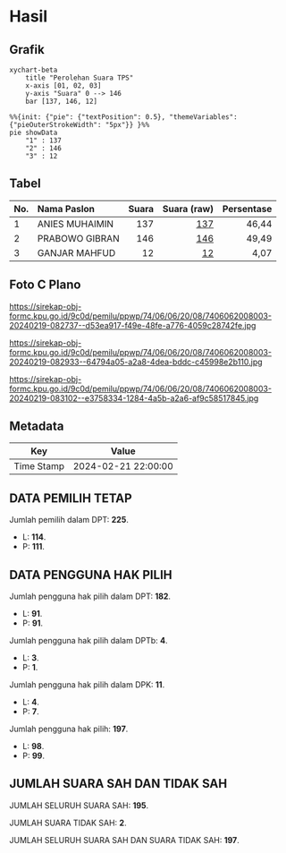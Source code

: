 # Hasil

## Grafik

```mermaid
xychart-beta
    title "Perolehan Suara TPS"
    x-axis [01, 02, 03]
    y-axis "Suara" 0 --> 146
    bar [137, 146, 12]
```

```mermaid
%%{init: {"pie": {"textPosition": 0.5}, "themeVariables": {"pieOuterStrokeWidth": "5px"}} }%%
pie showData
    "1" : 137
    "2" : 146
    "3" : 12
```

## Tabel

| No. | Nama Paslon    | Suara | Suara (raw) | Persentase |
|:--- |:-------------- | -----:| -----------:| ----------:|
| 1   | ANIES MUHAIMIN | 137   | [137][p-1]  | 46,44      |
| 2   | PRABOWO GIBRAN | 146   | [146][p-2]  | 49,49      |
| 3   | GANJAR MAHFUD  | 12    | [12][p-3]   | 4,07       |


[p-1]: https://github.com/gigit-pemilu/pemilu-2024-74-sulawesi-tenggara/blob/main/pilpres/hitung-suara/sub/74-sulawesi-tenggara/sub/06-bombana/sub/06-kabaena-timur/sub/2008-tapuhaka/sub/003-tps/sub/paslon-1.txt
[p-2]: https://github.com/gigit-pemilu/pemilu-2024-74-sulawesi-tenggara/blob/main/pilpres/hitung-suara/sub/74-sulawesi-tenggara/sub/06-bombana/sub/06-kabaena-timur/sub/2008-tapuhaka/sub/003-tps/sub/paslon-2.txt
[p-3]: https://github.com/gigit-pemilu/pemilu-2024-74-sulawesi-tenggara/blob/main/pilpres/hitung-suara/sub/74-sulawesi-tenggara/sub/06-bombana/sub/06-kabaena-timur/sub/2008-tapuhaka/sub/003-tps/sub/paslon-3.txt

## Foto C Plano

https://sirekap-obj-formc.kpu.go.id/9c0d/pemilu/ppwp/74/06/06/20/08/7406062008003-20240219-082737--d53ea917-f49e-48fe-a776-4059c28742fe.jpg

https://sirekap-obj-formc.kpu.go.id/9c0d/pemilu/ppwp/74/06/06/20/08/7406062008003-20240219-082933--64794a05-a2a8-4dea-bddc-c45998e2b110.jpg

https://sirekap-obj-formc.kpu.go.id/9c0d/pemilu/ppwp/74/06/06/20/08/7406062008003-20240219-083102--e3758334-1284-4a5b-a2a6-af9c58517845.jpg


## Metadata

| Key        | Value               |
| ---------- | ------------------- |
| Time Stamp | 2024-02-21 22:00:00 |


## DATA PEMILIH TETAP

Jumlah pemilih dalam DPT: **225**.
 * L: **114**.
 * P: **111**.

## DATA PENGGUNA HAK PILIH

Jumlah pengguna hak pilih dalam DPT: **182**.
 * L: **91**.
 * P: **91**.

Jumlah pengguna hak pilih dalam DPTb: **4**.
 * L: **3**.
 * P: **1**.

Jumlah pengguna hak pilih dalam DPK: **11**.
 * L: **4**.
 * P: **7**.

Jumlah pengguna hak pilih: **197**.
 * L: **98**.
 * P: **99**.

## JUMLAH SUARA SAH DAN TIDAK SAH

JUMLAH SELURUH SUARA SAH: **195**.

JUMLAH SUARA TIDAK SAH: **2**.

JUMLAH SELURUH SUARA SAH DAN SUARA TIDAK SAH: **197**.



